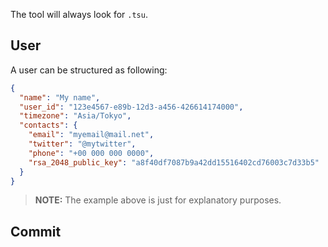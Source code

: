 The tool will always look for `.tsu`.

## User
A user can be structured as following:
```json
{
  "name": "My name",
  "user_id": "123e4567-e89b-12d3-a456-426614174000",
  "timezone": "Asia/Tokyo",
  "contacts": {
    "email": "myemail@mail.net",
    "twitter": "@mytwitter",
    "phone": "+00 000 000 0000",
    "rsa_2048_public_key": "a8f40df7087b9a42dd15516402cd76003c7d33b5"
  }
}
```

> **NOTE:** The example above is just for explanatory purposes.

## Commit

